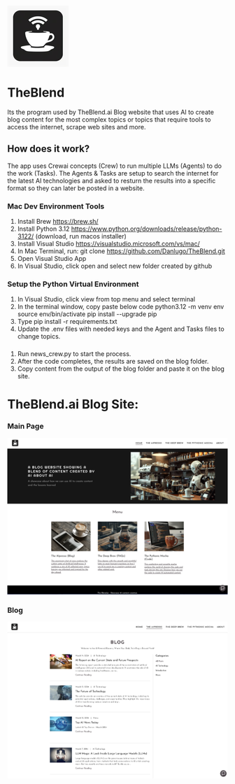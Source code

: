 ![Alt text](https://github.com/Danlugo/TheBlend/blob/main/images/theblendai_logo.png "Logo")


# TheBlend

Its the program used by TheBlend.ai Blog website that uses AI to create blog content for the most complex topics or topics that require tools to access the internet, scrape web sites and more.


## How does it work?
The app uses Crewai concepts (Crew) to run multiple LLMs (Agents) to do the work (Tasks). 
The Agents & Tasks are setup to search the internet for the latest AI technologies and asked to resturn the results into a specific format so they can later be posted in a website.


### Mac Dev Environment Tools

1. Install Brew https://brew.sh/
2. Install Python 3.12 https://www.python.org/downloads/release/python-3122/ (download, run macos installer)
3. Install Visual Studio https://visualstudio.microsoft.com/vs/mac/ 
4. In Mac Terminal, run: git clone https://github.com/Danlugo/TheBlend.git
5. Open Visual Studio App
6. In Visual Studio, click open and select new folder created by github

### Setup the Python Virtual Environment
1. In Visual Studio, click view from top menu and select terminal
2. In the terminal window, copy paste below code
    python3.12 -m venv env
    source env/bin/activate
    pip install --upgrade pip
3. Type pip install -r requirements.txt
4. Update the .env files with needed keys and the Agent and Tasks files to change topics.

###
1. Run news_crew.py to start the process.
2. After the code completes, the results are saved on the blog folder.
3. Copy content from the output of the blog folder and paste it on the blog site.

# TheBlend.ai Blog Site:
### Main Page
![Alt text](https://github.com/Danlugo/TheBlend/blob/main/images/TheBlendai_home.png "Home")

### Blog
![Alt text](https://github.com/Danlugo/TheBlend/blob/main/images/TheBlendai_blog.png "Blog")



